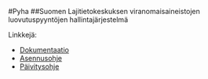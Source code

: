 ﻿﻿#Pyha
##Suomen Lajitietokeskuksen viranomaisaineistojen luovutuspyyntöjen hallintajärjestelmä

Linkkejä:
- [Dokumentaatio](dokumentaatio/Dokumentaatio.md)
- [Asennusohje](dokumentaatio/Asennus.md)
- [Päivitysohje](dokumentaatio/Päivittäminen.md)